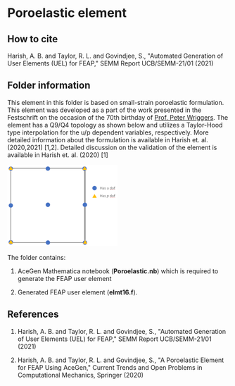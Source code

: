 # Poroelastic element

## How to cite

Harish, A. B. and Taylor, R. L. and Govindjee, S., "Automated Generation of User Elements (UEL) for FEAP," SEMM Report UCB/SEMM-21/01 (2021)

## Folder information

This element in this folder is based on small-strain poroelastic formulation. This element was developed as a part of the work presented in the Festschrift on the occasion of the 70th birthday of <a href="https://www.ikm.uni-hannover.de/de/wriggers/" target="_blank">Prof. Peter Wriggers</a>. The element has a Q9/Q4 topology as shown below and utilizes a Taylor-Hood type interpolation for the u/p dependent variables, respectively. More detailed information about the formulation is available in Harish et. al. (2020,2021) [1,2]. Detailed discussion on the validation of the element is available in Harish et. al. (2020) [1]

![Q9/Q4 Taylor-Hood element topology](./../../common/images/Q9Q4-TH_small.png "Q9/Q4 Taylor-Hood element")

The folder contains:

1. AceGen Mathematica notebook (**Poroelastic.nb**) which is required to generate the FEAP user element

2. Generated FEAP user element (**elmt16.f**).

## References

1. Harish, A. B. and Taylor, R. L. and Govindjee, S., "Automated Generation of User Elements (UEL) for FEAP," SEMM Report UCB/SEMM-21/01 (2021)

2. Harish, A. B. and Taylor, R. L. and Govindjee, S., "A Poroelastic Element for FEAP Using AceGen," Current Trends and Open Problems in Computational Mechanics, Springer (2020)
